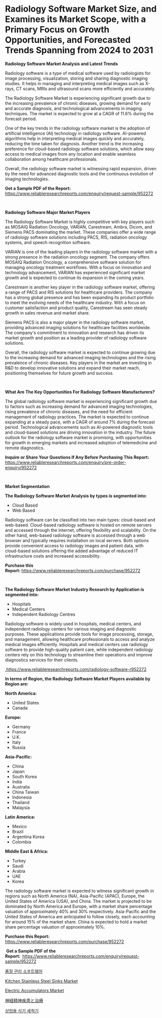 <p><h1>Radiology Software Market Size, and Examines its Market Scope, with a Primary Focus on Growth Opportunities, and Forecasted Trends Spanning from 2024 to 2031</h1></p><p><strong>Radiology Software Market Analysis and Latest Trends</strong></p>
<p><p>Radiology software is a type of medical software used by radiologists for image processing, visualization, storing and sharing diagnostic imaging studies. It helps in managing and interpreting medical images such as X-rays, CT scans, MRIs and ultrasound scans more efficiently and accurately.</p><p>The Radiology Software Market is experiencing significant growth due to the increasing prevalence of chronic diseases, growing demand for early and accurate diagnosis, and technological advancements in imaging techniques. The market is expected to grow at a CAGR of 11.6% during the forecast period.</p><p>One of the key trends in the radiology software market is the adoption of artificial intelligence (AI) technology in radiology software. AI-powered algorithms help in interpreting medical images quickly and accurately, reducing the time taken for diagnosis. Another trend is the increasing preference for cloud-based radiology software solutions, which allow easy access to medical images from any location and enable seamless collaboration among healthcare professionals.</p><p>Overall, the radiology software market is witnessing rapid expansion, driven by the need for advanced diagnostic tools and the continuous evolution of imaging technologies.</p></p>
<p><strong>Get a Sample PDF of the Report:&nbsp;</strong> <a href="https://www.reliableresearchreports.com/enquiry/request-sample/952272">https://www.reliableresearchreports.com/enquiry/request-sample/952272</a></p>
<p>&nbsp;</p>
<p><strong>Radiology Software Major Market Players</strong></p>
<p><p>The Radiology Software Market is highly competitive with key players such as MOSAIQ Radiation Oncology, VARIAN, Carestream, Ambra, Dicom, and Siemens PACS dominating the market. These companies offer a wide range of radiology software solutions including PACS, RIS, radiation oncology systems, and speech recognition software.</p><p>VARIAN is one of the leading players in the radiology software market with a strong presence in the radiation oncology segment. The company offers MOSAIQ Radiation Oncology, a comprehensive software solution for managing oncology treatment workflows. With a focus on innovation and technology advancement, VARIAN has experienced significant market growth and is expected to continue its expansion in the coming years.</p><p>Carestream is another key player in the radiology software market, offering a range of PACS and RIS solutions for healthcare providers. The company has a strong global presence and has been expanding its product portfolio to meet the evolving needs of the healthcare industry. With a focus on customer satisfaction and product quality, Carestream has seen steady growth in sales revenue and market share.</p><p>Siemens PACS is also a major player in the radiology software market, providing advanced imaging solutions for healthcare facilities worldwide. The company's commitment to innovation and research has driven its market growth and position as a leading provider of radiology software solutions.</p><p>Overall, the radiology software market is expected to continue growing due to the increasing demand for advanced imaging technologies and the rising prevalence of chronic diseases. Key players in the market are investing in R&D to develop innovative solutions and expand their market reach, positioning themselves for future growth and success.</p></p>
<p>&nbsp;</p>
<p><strong>What Are The Key Opportunities For Radiology Software Manufacturers?</strong></p>
<p><p>The global radiology software market is experiencing significant growth due to factors such as increasing demand for advanced imaging technologies, rising prevalence of chronic diseases, and the need for efficient management of radiology practices. The market is expected to continue expanding at a steady pace, with a CAGR of around 7% during the forecast period. Technological advancements such as AI-powered diagnostic tools and cloud-based solutions are driving innovation in the industry. The future outlook for the radiology software market is promising, with opportunities for growth in emerging markets and increased adoption of telemedicine and remote diagnostics.</p></p>
<p><strong>Inquire or Share Your Questions If Any Before Purchasing This Report:</strong> <a href="https://www.reliableresearchreports.com/enquiry/pre-order-enquiry/952272">https://www.reliableresearchreports.com/enquiry/pre-order-enquiry/952272</a></p>
<p>&nbsp;</p>
<p><strong>Market Segmentation</strong></p>
<p><strong>The Radiology Software Market Analysis by types is segmented into:</strong></p>
<p><ul><li>Cloud Based</li><li>Web Based</li></ul></p>
<p><p>Radiology software can be classified into two main types: cloud-based and web-based. Cloud-based radiology software is hosted on remote servers and accessed through the internet, offering flexibility and scalability. On the other hand, web-based radiology software is accessed through a web browser and typically requires installation on local servers. Both options provide convenient access to radiology images and patient data, with cloud-based solutions offering the added advantage of reduced IT infrastructure costs and increased accessibility.</p></p>
<p><strong>Purchase this Report:&nbsp;</strong><a href="https://www.reliableresearchreports.com/purchase/952272">https://www.reliableresearchreports.com/purchase/952272</a></p>
<p>&nbsp;</p>
<p><strong>The Radiology Software Market Industry Research by Application is segmented into:</strong></p>
<p><ul><li>Hospitals</li><li>Medical Centers</li><li>Independent Radiology Centres</li></ul></p>
<p><p>Radiology software is widely used in hospitals, medical centers, and independent radiology centers for various imaging and diagnostic purposes. These applications provide tools for image processing, storage, and management, allowing healthcare professionals to access and analyze medical images efficiently. Hospitals and medical centers use radiology software to provide high-quality patient care, while independent radiology centers rely on this technology to streamline their operations and improve diagnostics services for their clients.</p></p>
<p><a href="https://www.reliableresearchreports.com/radiology-software-r952272">&nbsp;https://www.reliableresearchreports.com/radiology-software-r952272</a></p>
<p><strong>In terms of Region, the Radiology Software Market Players available by Region are:</strong></p>
<p>
    <p> <strong> North America: </strong>
        <ul>
            <li>United States</li>
            <li>Canada</li>
        </ul>
        </p> 
    <p> <strong> Europe: </strong>
        <ul>
            <li>Germany</li>
            <li>France</li>
            <li>U.K.</li>
            <li>Italy</li>
            <li>Russia</li>
        </ul>
        </p> 
    <p> <strong> Asia-Pacific: </strong>
        <ul>
            <li>China</li>
            <li>Japan</li>
            <li>South Korea</li>
            <li>India</li>
            <li>Australia</li>
            <li>China Taiwan</li>
            <li>Indonesia</li>
            <li>Thailand</li>
            <li>Malaysia</li>
        </ul>
        </p> 
    <p> <strong> Latin America: </strong>
        <ul>
            <li>Mexico</li>
            <li>Brazil</li>
            <li>Argentina Korea</li>
            <li>Colombia</li>
        </ul>
        </p> 
    <p> <strong> Middle East & Africa: </strong>
        <ul>
            <li>Turkey</li>
            <li>Saudi</li>
            <li>Arabia</li>
            <li>UAE</li>
            <li>Korea</li>
        </ul>
    </p>
    </p>
<p><p>The radiology software market is expected to witness significant growth in regions such as North America (NA), Asia-Pacific (APAC), Europe, the United States of America (USA), and China. The market is projected to be dominated by North America and Europe, with a market share percentage valuation of approximately 40% and 30% respectively. Asia-Pacific and the United States of America are anticipated to follow closely, each accounting for around 15% of the market share. China is expected to hold a market share percentage valuation of approximately 10%.</p></p>
<p><strong>Purchase this Report: </strong><a href="https://www.reliableresearchreports.com/purchase/952272">https://www.reliableresearchreports.com/purchase/952272</a></p>
<p>&nbsp;<strong>Get a Sample PDF of the Report:&nbsp;&nbsp;</strong><a href="https://www.reliableresearchreports.com/enquiry/request-sample/952272">https://www.reliableresearchreports.com/enquiry/request-sample/952272</a></p>
<p><strong></strong></p>
<p><p><a href="https://medium.com/@heatherelasquez5675/%ED%92%88%EC%A7%88-%ED%86%B5%EC%A0%9C-%EC%86%8C%ED%94%84%ED%8A%B8%EC%9B%A8%EC%96%B4-%EC%8B%9C%EC%9E%A5-%EB%B3%B4%EA%B3%A0%EC%84%9C%EB%8A%94-%EC%9D%B4-%EC%8B%9C%EC%9E%A5%EC%9D%98-%EC%B5%9C%EC%8B%A0-%ED%8A%B8%EB%A0%8C%EB%93%9C%EC%99%80-%EC%84%B1%EC%9E%A5-%EA%B8%B0%ED%9A%8C%EB%A5%BC-%EB%B3%B4%EC%97%AC%EC%A4%8D%EB%8B%88%EB%8B%A4-ae8a66e73ce5">품질 관리 소프트웨어</a></p><p><a href="https://www.linkedin.com/pulse/kitchen-stainless-steel-sinks-market-size-trends-complete-qfsrf?trackingId=L%2FAYpg6nRoV8%2Buuyz%2FflYA%3D%3D">Kitchen Stainless Steel Sinks Market</a></p><p><a href="https://www.linkedin.com/pulse/electric-accumulators-market-size-outlook-forecast-2024-tmqhf?trackingId=ok8hC%2BLggUZUf5DE4smSDQ%3D%3D">Electric Accumulators Market</a></p><p><a href="https://medium.com/@jarredmertz53/%E7%A5%9E%E7%B5%8C%E7%B2%BE%E7%A5%9E%E5%8C%BB%E5%AD%A6%E3%81%AE%E9%9A%9C%E5%AE%B3%E3%81%A8%E6%B2%BB%E7%99%82%E5%B8%82%E5%A0%B4-%E5%B8%82%E5%A0%B4%E3%82%B7%E3%82%A7%E3%82%A2-%E5%B8%82%E5%A0%B4%E5%8B%95%E5%90%91-%E5%B0%86%E6%9D%A5%E3%81%AE%E6%88%90%E9%95%B7%E3%82%92%E6%8E%A2%E3%82%8B-7327e41431c4">神経精神疾患と治療</a></p><p><a href="https://medium.com/@fly879567/%EC%83%81%EC%9A%A9-%EC%84%B8%EC%B2%99%EA%B8%B0-%EC%8B%9C%EC%9E%A5-%EC%8B%9C%EC%9E%A5-%EA%B2%BD%EC%9F%81-%EB%B6%84%EC%84%9D-%EC%8B%9C%EC%9E%A5-%EB%8F%99%ED%96%A5-%EB%B0%8F-2031%EB%85%84%EA%B9%8C%EC%A7%80%EC%9D%98-%EC%98%88%EC%B8%A1-8a324526a4d1">상업용 식기 세척기</a></p></p>